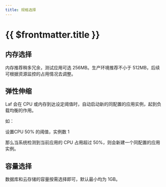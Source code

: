 ```yaml
---
title: 规格选择
---
```


# {{ $frontmatter.title }}

<!-- ## CPU 选择

Laf 是一个长运行的 Node 后端服务，提供开箱即用的爽快开发体验。下面是关于 Laf 的 CPU 性能参考：

| CPU            | QPS                                                                                |
| --------------- | ----------------------------------------------------------------------------------- |
| 0.1 Core | <≈ 20 QPS                                                                  |
| 0.2 Core | <≈ 60 QPS                                                                  |
| 0.5 Core | <≈ 150 QPS                                                                  |
| 1 Core | <≈ 300 QPS                                                                  |
| 2 Core | <≈ 600 QPS                                                                  |

以上 QPS 数据均不包含数据库操作和复杂逻辑的测试结果下得出，实际情况根据不同业务情况会有所差异。 -->

## 内存选择

内存推荐稍多冗余，测试应用可选 256MB。生产环境推荐不小于 512MB，后续可根据资源监控的占用情况去调整。

## 弹性伸缩

Laf 会在 CPU 或内存到达设定阈值时，自动启动新的同配置的应用实例，起到负载均衡的作用。

如：

设置CPU 50% 的阈值，实例数 1

那么当系统检测到当前应用的 CPU 占用超过 50%，则会新建一个同配置的应用实例。

## 容量选择

数据库和云存储的容量按需选择即可，默认最小均为 1GB。
